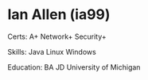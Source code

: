 # Ian Allen (ia99)  

<!--START_SECTION:badges-->
<!--END_SECTION:badges-->

Certs:  A+ Network+ Security+  

Skills:  Java Linux Windows
  
Education:  BA JD University of Michigan